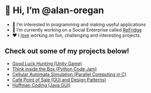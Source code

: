 # 👋 Hi, I’m @alan-oregan
- 👀 I’m interested in programming and making useful applications
- 🌱 I’m currently working on a Social Enterprise called [ReFridge](http://refridge.ie/)
- ❤️ I [love](https://alan-oregan.github.io/) working on fun, challenging and interesting projects.

## Check out some of my projects below!

- [Good Luck Hunting (Unity Game)](https://alan-oregan.github.io/Good-Luck-Hunting/)
- [Think inside the Box (Python Code Jam)](https://github.com/alan-oregan/think-inside-the-box)
- [Cellular Automata Simulation (Parallel Computing in C)](https://github.com/alan-oregan/parallel-computing-cellular-automata)
- [Café Point of Sale (GUI and Design Patterns)](https://github.com/alan-oregan/OODP-Project)
- [Huffman Coding (Java GUI)](https://github.com/alan-oregan/Huffman-Project)
